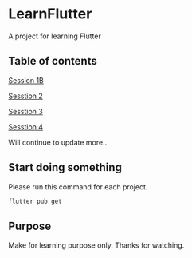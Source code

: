 # LearnFlutter
A project for learning Flutter

## Table of contents

[Session 1B](https://github.com/toLuc57/LearnFlutter/tree/master/Seesion1B)

[Sesstion 2](https://github.com/toLuc57/LearnFlutter/tree/master/Seesion2)

[Sesstion 3](https://github.com/toLuc57/LearnFlutter/tree/master/Session3)

[Sesstion 4](https://github.com/toLuc57/LearnFlutter/tree/master/Session4)

Will continue to update more..

## Start doing something

Please run this command for each project.
```cmd
flutter pub get
```
## Purpose

Make for learning purpose only. Thanks for watching.

